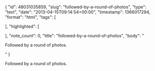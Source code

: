 {
  "id": 48031035859,
  "slug": "followed-by-a-round-of-photos",
  "type": "text",
  "date": "2013-04-15T09:14:54+00:00",
  "timestamp": 1366017294,
  "format": "html",
  "tags": [

  ],
  "highlighted": [

  ],
  "note_count": 0,
  "title": "followed-by-a-round-of-photos",
  "body": "<p>Followed by a round of photos.</p>"
}

<p>Followed by a round of photos.</p>